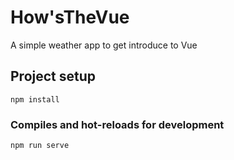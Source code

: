 # How'sTheVue

A simple weather app to get introduce to Vue

## Project setup
```
npm install
```

### Compiles and hot-reloads for development
```
npm run serve
```
